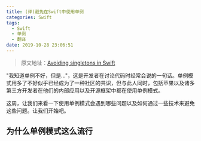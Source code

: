 ```yaml
---
title: (译)避免在Swift中使用单例
categories: Swift
tags:
  - Swift
  - 单例
  - 翻译
date: 2019-10-28 23:06:51
---
```


> 原文地址：[Avoiding singletons in Swift](https://www.swiftbysundell.com/articles/avoiding-singletons-in-swift/)

"我知道单例不好，但是..."，这是开发者在讨论代码时经常会说的一句话。单例模式用多了不好似乎已经成为了一种社区的共识，但与此人同时，包括苹果以及诸多第三方开发者在他们的内部应用以及开源框架中都在使用单例模式。

这周，让我们来看一下使用单例模式会遇到哪些问题以及如何通过一些技术来避免这些问题。让我们开始吧。

## 为什么单例模式这么流行
